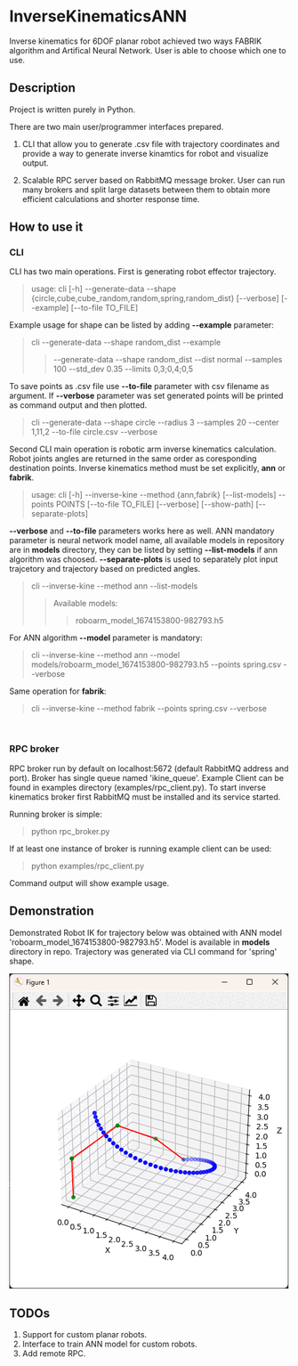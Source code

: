 # InverseKinematicsANN
Inverse kinematics for 6DOF planar robot achieved two ways FABRIK algorithm and Artifical Neural Network. User is able to choose which one to use.

## Description
Project is written purely in Python.

There are two main user/programmer interfaces prepared. 

1. CLI that allow you to generate .csv file with trajectory coordinates and provide a way to generate inverse kinamtics for robot and visualize output.

2. Scalable RPC server based on RabbitMQ message broker. User can run many brokers and split large datasets between them to obtain more efficient calculations and shorter response time.

## How to use it
### CLI
CLI has two main operations. First is generating robot effector trajectory.

> usage: cli [-h] --generate-data --shape {circle,cube,cube_random,random,spring,random_dist} [--verbose] [--example] [--to-file TO_FILE]

Example usage for shape can be listed by adding **--example** parameter:

> cli --generate-data --shape random_dist --example
>> --generate-data --shape random_dist --dist normal --samples 100 --std_dev 0.35 --limits 0,3;0,4;0,5

To save points as .csv file use **--to-file** parameter with csv filename as argument. If **--verbose** parameter was set generated points will be printed as command output and then plotted.

> cli --generate-data --shape circle --radius 3 --samples 20 --center 1,11,2 --to-file circle.csv --verbose

Second CLI main operation is robotic arm inverse kinematics calculation. Robot joints angles are returned in the same order as coresponding destination points. Inverse kinematics method must be set explicitly, **ann** or **fabrik**.

> usage: cli [-h] --inverse-kine --method {ann,fabrik} [--list-models] --points POINTS [--to-file TO_FILE] [--verbose] [--show-path] [--separate-plots]

**--verbose** and **--to-file** parameters works here as well. ANN mandatory parameter is neural network model name, all available models in repository are in **models** directory, they can be listed by setting **--list-models** if ann algorithm was choosed. **--separate-plots** is used to separately plot input trajcetory and trajectory based on predicted angles.

> cli --inverse-kine --method ann --list-models
>> Available models:
>>> roboarm_model_1674153800-982793.h5

For ANN algorithm **--model** parameter is mandatory:
> cli --inverse-kine --method ann --model models/roboarm_model_1674153800-982793.h5 --points spring.csv --verbose

Same operation for **fabrik**:

> cli --inverse-kine --method fabrik --points spring.csv --verbose

<br>

### RPC broker
RPC broker run by default on localhost:5672 (default RabbitMQ address and port). Broker has single queue named 'ikine_queue'. Example Client can be found in examples directory (examples/rpc_client.py). To start inverse kinematics broker first RabbitMQ must be installed and its service started.

Running broker is simple:

> python rpc_broker.py

If at least one instance of broker is running example client can be used:

> python examples/rpc_client.py

Command output will show example usage.

## Demonstration

Demonstrated Robot IK for trajectory below was obtained with ANN model 'roboarm_model_1674153800-982793.h5'. Model is available in **models** directory in repo. Trajectory was generated via CLI command for 'spring' shape.

![](sample.gif)

## TODOs
1. Support for custom planar robots.
2. Interface to train ANN model for custom robots.
3. Add remote RPC.
